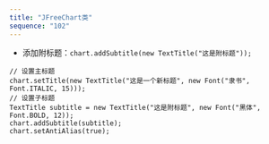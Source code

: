 ```yaml
---
title: "JFreeChart类"
sequence: "102"
---
```


- 添加附标题：`chart.addSubtitle(new TextTitle("这是附标题"));`

```text
// 设置主标题
chart.setTitle(new TextTitle("这是一个新标题", new Font("隶书", Font.ITALIC, 15)));
// 设置子标题
TextTitle subtitle = new TextTitle("这是附标题", new Font("黑体", Font.BOLD, 12));
chart.addSubtitle(subtitle);
chart.setAntiAlias(true);
```

